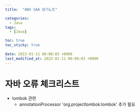 ```yaml
---
title:  "AWS SAA 암기노트"

categories:
  - Java
tags:
  - [Java]

toc: true
toc_sticky: true
 
date: 2023-01-11 00:00:03 +0900
last_modified_at: 2023-01-11 00:00:03 +0900
---
```

# 자바 오류 체크리스트

- lombok 관련
	- annotationProcessor 'org.projectlombok:lombok' 추가 필요